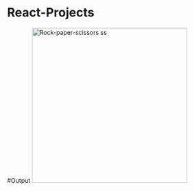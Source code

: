 # React-Projects

#Output
<img width="362" alt="Rock-paper-scissors ss" src="https://github.com/Isha72/React-Projects/assets/90326950/c42d6f28-db59-48bd-bc7c-2c99d08db403">

